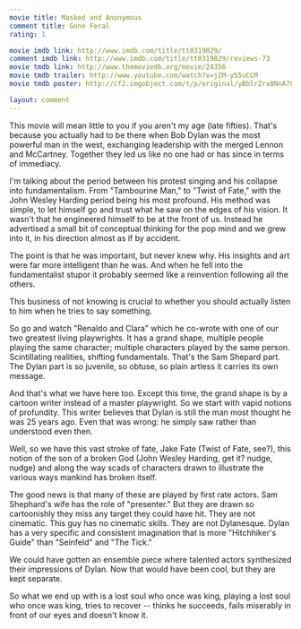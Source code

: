 ```yaml
---
movie title: Masked and Anonymous
comment title: Gone Feral
rating: 1

movie imdb link: http://www.imdb.com/title/tt0319829/
comment imdb link: http://www.imdb.com/title/tt0319829/reviews-73
movie tmdb link: http://www.themoviedb.org/movie/24356
movie tmdb trailer: http://www.youtube.com/watch?v=jZM-yS5uCCM
movie tmdb poster: http://cf2.imgobject.com/t/p/original/yBblrZrx8NnA7LeZpZb8E0SFyZj.jpg

layout: comment
---
```


This movie will mean little to you if you aren't my age (late fifties). That's because you actually had to be there when Bob Dylan was the most powerful man in the west, exchanging leadership with the merged Lennon and McCartney. Together they led us like no one had or has since in terms of immediacy.

I'm talking about the period between his protest singing and his collapse into fundamentalism. From "Tambourine Man," to "Twist of Fate," with the John Wesley Harding period being his most profound. His method was simple, to let himself go and trust what he saw on the edges of his vision. It wasn't that he engineered himself to be at the front of us. Instead he advertised a small bit of conceptual thinking for the pop mind and we grew into it, in his direction almost as if by accident.

The point is that he was important, but never knew why. His insights and art were far more intelligent than he was. And when he fell into the fundamentalist stupor it probably seemed like a reinvention following all the others.

This business of not knowing is crucial to whether you should actually listen to him when he tries to say something.

So go and watch "Renaldo and Clara" which he co-wrote with one of our two greatest living playwrights. It has a grand shape, multiple people playing the same character; multiple characters played by the same person. Scintillating realities, shifting fundamentals. That's the Sam Shepard part. The Dylan part is so juvenile, so obtuse, so plain artless it carries its own message.

And that's what we have here too. Except this time, the grand shape is by a cartoon writer instead of a master playwright. So we start with vapid notions of profundity. This writer believes that Dylan is still the man most thought he was 25 years ago. Even that was wrong: he simply saw rather than understood even then.

Well, so we have this vast stroke of fate, Jake Fate (Twist of Fate, see?), this notion of the son of a broken God (John Wesley Harding, get it? nudge, nudge) and along the way scads of characters drawn to illustrate the various ways mankind has broken itself.

The good news is that many of these are played by first rate actors. Sam Shephard's wife has the role of "presenter." But they are drawn so cartoonishly they miss any target they could have hit. They are not cinematic. This guy has no cinematic skills. They are not Dylanesque. Dylan has a very specific and consistent imagination that is more "Hitchhiker's Guide" than "Seinfeld" and "The Tick."

We could have gotten an ensemble piece where talented actors synthesized their impressions of Dylan. Now that would have been cool, but they are kept separate.

So what we end up with is a lost soul who once was king, playing a lost soul who once was king, tries to recover -- thinks he succeeds, fails miserably in front of our eyes and doesn't know it.
